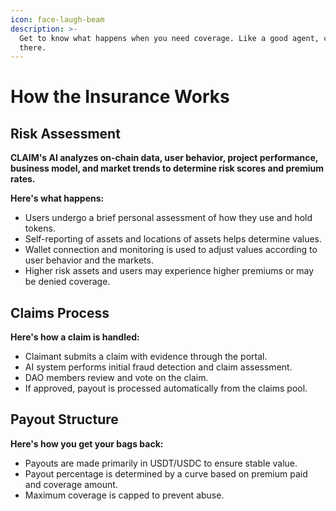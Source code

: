 ```yaml
---
icon: face-laugh-beam
description: >-
  Get to know what happens when you need coverage. Like a good agent, clAIm is
  there.
---
```


# How the Insurance Works

## Risk Assessment

**CLAIM's AI analyzes on-chain data, user behavior, project performance, business model, and market trends to determine risk scores and premium rates.**

**Here's what happens:**

* Users undergo a brief personal assessment of how they use and hold tokens.
* Self-reporting of assets and locations of assets helps determine values.
* Wallet connection and monitoring is used to adjust values according to user behavior and the markets.
* Higher risk assets and users may experience higher premiums or may be denied coverage.

## Claims Process

**Here's how a claim is handled:**

* Claimant submits a claim with evidence through the portal.
* AI system performs initial fraud detection and claim assessment.
* DAO members review and vote on the claim.
* If approved, payout is processed automatically from the claims pool.

## Payout Structure

**Here's how you get your bags back:**

* Payouts are made primarily in USDT/USDC to ensure stable value.
* Payout percentage is determined by a curve based on premium paid and coverage amount.
* Maximum coverage is capped to prevent abuse.
